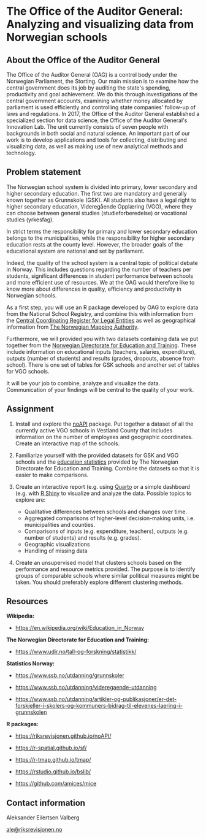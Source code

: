 # The Office of the Auditor General: Analyzing and visualizing data from Norwegian schools  

## About the Office of the Auditor General

The Office of the Auditor General (OAG) is a control body under the Norwegian Parliament, the Storting. Our main mission is to examine how the central government does its job by auditing the state's spending, productivity and goal achievement. We do this through investigations of the central government accounts, examining whether money allocated by parliament is used efficiently and controlling state companies' follow-up of laws and regulations.
In 2017, the Office of the Auditor General established a specialized section for data science, the Office of the Auditor General's Innovation Lab. The unit currently consists of seven people with backgrounds in both social and natural science. An important part of our work is to develop applications and tools for collecting, distributing and visualizing data, as well as making use of new analytical methods and technology. 

## Problem statement

The Norwegian school system is divided into primary, lower secondary and higher secondary education. The first two are mandatory and generally known together as Grunnskole (GSK). All students also have a legal right to higher secondary education, Videregående Opplæring (VGO), where they can choose between general studies (studieforberedelse) or vocational studies (yrkesfag).  

In strict terms the responsibility for primary and lower secondary education belongs to the municipalities, while the responsibility for higher secondary education rests at the county level. However, the broader goals of the educational system are national and set by parliament. 

Indeed, the quality of the school system is a central topic of political debate in Norway. This includes questions regarding the number of teachers per students, significant differences in student performance between schools and more efficient use of resources. We at the OAG would therefore like to know more about differences in quality, efficiency and productivity in Norwegian schools. 

As a first step, you will use an R package developed by OAG to explore data from the National School Registry, and combine this with information from the [Central Coordinating Register for Legal Entities](https://www.brreg.no/) as well as geographical information from [The Norwegian Mapping Authority](https://www.kartverket.no/). 

Furthermore, we will provided you with two datasets containing data we put together from the [Norwegian Directorate for Education and Training](https://www.udir.no/tall-og-forskning/statistikk/). These include information on educational inputs (teachers, salaries, expenditure), outputs (number of students) and results (grades, dropouts, absence from school). There is one set of tables for GSK schools and another set of tables for VGO schools. 

It will be your job to combine, analyze and visualize the data. Communication of your findings will be central to the quality of your work. 


## Assignment

1. Install and explore the [noAPI](https://github.com/Riksrevisjonen/noAPI) package. Put together a dataset of all the currently active VGO schools in Vestland County that includes information on the number of employees and geographic coordinates. Create an interactive map of the schools. 

2. Familiarize yourself with the provided datasets for GSK and VGO schools and the [education statistics](https://www.udir.no/tall-og-forskning/statistikk/) provided by The Norwegian Directorate for Education and Training. Combine the datasets so that it is easier to make comparisons. 

3. Create an interactive report (e.g. using [Quarto](https://quarto.org/) or a simple dashboard (e.g. with [R Shiny](https://shiny.rstudio.com/) to visualize and analyze the data. Possible topics to explore are: 

    * Qualitative differences between schools and changes over time. 
    * Aggregated comparisons of higher-level decision-making units, i.e. municipalities and counties. 
    * Comparisons of inputs (e.g. expenditure, teachers), outputs (e.g. number of students) and results (e.g. grades).  
    * Geographic visualizations 
    * Handling of missing data 

4. Create an unsupervised model that clusters schools based on the performance and resource metrics provided. The purpose is to identify groups of comparable schools where similar political measures might be taken. You should preferably explore different clustering methods.  

## Resources

**Wikipedia:**

* https://en.wikipedia.org/wiki/Education_in_Norway 

**The Norwegian Directorate for Education and Training:**

* https://www.udir.no/tall-og-forskning/statistikk/ 

**Statistics Norway:**

* https://www.ssb.no/utdanning/grunnskoler

* https://www.ssb.no/utdanning/videregaende-utdanning 

* https://www.ssb.no/utdanning/artikler-og-publikasjoner/er-det-forskjeller-i-skolers-og-kommuners-bidrag-til-elevenes-laering-i-grunnskolen 

**R packages:**

* https://riksrevisjonen.github.io/noAPI/ 

* https://r-spatial.github.io/sf/ 

* https://r-tmap.github.io/tmap/ 

* https://rstudio.github.io/bslib/ 

* https://github.com/amices/mice


## Contact information 

Aleksander Eilertsen Valberg 

ale@riksrevisjonen.no 
